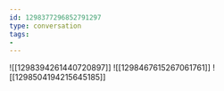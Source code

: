 ```yaml
---
id: 1298377296852791297
type: conversation
tags:
- 
---
```

![[1298394261440720897]]
![[1298467615267061761]]
![[1298504194215645185]]

